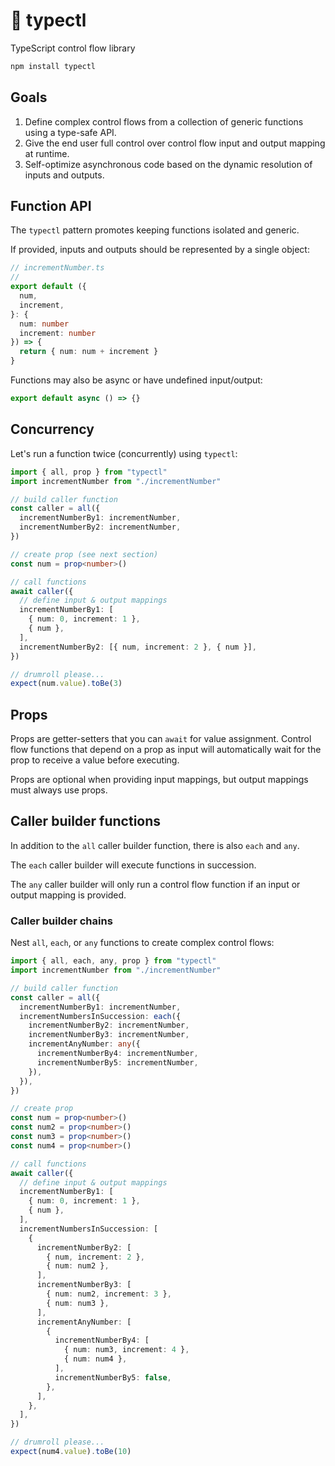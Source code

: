 # 🚰 typectl

TypeScript control flow library

```bash
npm install typectl
```

## Goals

1. Define complex control flows from a collection of generic functions using a type-safe API.
2. Give the end user full control over control flow input and output mapping at runtime.
3. Self-optimize asynchronous code based on the dynamic resolution of inputs and outputs.

## Function API

The `typectl` pattern promotes keeping functions isolated and generic.

If provided, inputs and outputs should be represented by a single object:

```typescript
// incrementNumber.ts
//
export default ({
  num,
  increment,
}: {
  num: number
  increment: number
}) => {
  return { num: num + increment }
}
```

Functions may also be async or have undefined input/output:

```typescript
export default async () => {}
```

## Concurrency

Let's run a function twice (concurrently) using `typectl`:

```typescript
import { all, prop } from "typectl"
import incrementNumber from "./incrementNumber"

// build caller function
const caller = all({
  incrementNumberBy1: incrementNumber,
  incrementNumberBy2: incrementNumber,
})

// create prop (see next section)
const num = prop<number>()

// call functions
await caller({
  // define input & output mappings
  incrementNumberBy1: [
    { num: 0, increment: 1 },
    { num },
  ],
  incrementNumberBy2: [{ num, increment: 2 }, { num }],
})

// drumroll please...
expect(num.value).toBe(3)
```

## Props

Props are getter-setters that you can `await` for value assignment. Control flow functions that depend on a prop as input will automatically wait for the prop to receive a value before executing.

Props are optional when providing input mappings, but output mappings must always use props.

## Caller builder functions

In addition to the `all` caller builder function, there is also `each` and `any`.

The `each` caller builder will execute functions in succession.

The `any` caller builder will only run a control flow function if an input or output mapping is provided.

### Caller builder chains

Nest `all`, `each`, or `any` functions to create complex control flows:

```typescript
import { all, each, any, prop } from "typectl"
import incrementNumber from "./incrementNumber"

// build caller function
const caller = all({
  incrementNumberBy1: incrementNumber,
  incrementNumbersInSuccession: each({
    incrementNumberBy2: incrementNumber,
    incrementNumberBy3: incrementNumber,
    incrementAnyNumber: any({
      incrementNumberBy4: incrementNumber,
      incrementNumberBy5: incrementNumber,
    }),
  }),
})

// create prop
const num = prop<number>()
const num2 = prop<number>()
const num3 = prop<number>()
const num4 = prop<number>()

// call functions
await caller({
  // define input & output mappings
  incrementNumberBy1: [
    { num: 0, increment: 1 },
    { num },
  ],
  incrementNumbersInSuccession: [
    {
      incrementNumberBy2: [
        { num, increment: 2 },
        { num: num2 },
      ],
      incrementNumberBy3: [
        { num: num2, increment: 3 },
        { num: num3 },
      ],
      incrementAnyNumber: [
        {
          incrementNumberBy4: [
            { num: num3, increment: 4 },
            { num: num4 },
          ],
          incrementNumberBy5: false,
        },
      ],
    },
  ],
})

// drumroll please...
expect(num4.value).toBe(10)
```
